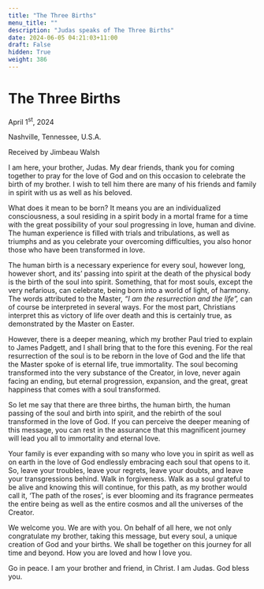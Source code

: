 ```yaml
---
title: "The Three Births"
menu_title: ""
description: "Judas speaks of The Three Births"
date: 2024-06-05 04:21:03+11:00
draft: False
hidden: True
weight: 386
---
```

# The Three Births

April 1<sup>st</sup>, 2024

Nashville, Tennessee, U.S.A.

Received by Jimbeau Walsh  

I am here, your brother, Judas. My dear friends, thank you for coming together to pray for the love of God and on this occasion to celebrate the birth of my brother.  I wish to tell him there are many of his friends and family in spirit with us as well as his beloved. 
   
What does it mean to be born? It means you are an individualized consciousness, a soul residing in a spirit body in a mortal frame for a time with the great possibility of your soul progressing in love, human and divine. The human experience is filled with trials and tribulations, as well as triumphs and as you celebrate your overcoming difficulties, you also honor those who have been transformed in love.   
     
The human birth is a necessary experience for every soul, however long, however short, and its’ passing into spirit at the death of the physical body is the birth of the soul into spirit. Something, that for most souls, except the very nefarious, can celebrate, being born into a world of light, of harmony. The words attributed to the Master, *“I am the resurrection and the life”,* can of course be interpreted in several ways. For the most part, Christians interpret this as victory of life over death and this is certainly true, as demonstrated by the Master on Easter. 

However, there is a deeper meaning, which my brother Paul tried to explain to James Padgett, and I shall bring that to the fore this evening. For the real resurrection of the soul is to be reborn in the love of God and the life that the Master spoke of is eternal life, true immortality. The soul becoming transformed into the very substance of the Creator, in love, never again facing an ending, but eternal progression, expansion, and the great, great happiness that comes with a soul transformed. 

So let me say that there are three births, the human birth, the human passing of the soul and birth into spirit, and the rebirth of the soul transformed in the love of God. If you can perceive the deeper meaning of this message, you can rest in the assurance that this magnificent journey will lead you all to immortality and eternal love. 
   
Your family is ever expanding with so many who love you in spirit as well as on earth in the love of God endlessly embracing each soul that opens to it. So, leave your troubles, leave your regrets, leave your doubts, and leave your transgressions behind. Walk in forgiveness. Walk as a soul grateful to be alive and knowing this will continue, for this path, as my brother would call it, ‘The path of the roses’, is ever blooming and its fragrance permeates the entire being as well as the entire cosmos and all the universes of the Creator. 
   
We welcome you. We are with you. On behalf of all here, we not only congratulate my brother, taking this message, but every soul, a unique creation of God and your births. We shall be together on this journey for all time and beyond. How you are loved and how I love you. 
    
Go in peace. I am your brother and friend, in Christ. I am Judas. God bless you.